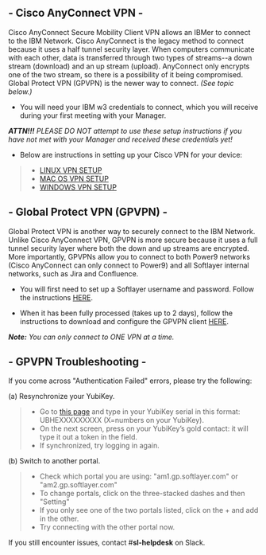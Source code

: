 
## - Cisco AnyConnect VPN -
Cisco AnyConnect Secure Mobility Client VPN allows an IBMer to connect to the IBM Network. Cisco AnyConnect is the legacy method to connect because it uses a half tunnel security layer. When computers communicate with each other, data is transferred through two types of streams--a down stream (download) and an up stream (upload). AnyConnect only encrypts one of the two stream, so there is a possibility of it being compromised. Global Protect VPN (GPVPN) is the newer way to connect. _(See topic below.)_

* You will need your IBM w3 credentials to connect, which you will receive during your first meeting with your Manager.

_**ATTN!!!** PLEASE DO NOT attempt to use these setup instructions if you have not met with your Manager and received these credentials yet!_

* Below are instructions in setting up your Cisco VPN for your device:
> * [LINUX VPN SETUP](https://ibm.enterprise.slack.com/files/U02KA9R6ZT2/F02TDJPV7HS/vpn_guide_for_linux.pdf?origin_team=T7QJJ1GHW&origin_channel=C02RUPN11FG)
> * [MAC OS VPN SETUP](https://ibm.enterprise.slack.com/files/U02KA9R6ZT2/F02T8C901PX/vpn_guide_for_mac.pdf?origin_team=T7QJJ1GHW&origin_channel=C02RUPN11FG)
> * [WINDOWS VPN SETUP](https://ibm.enterprise.slack.com/files/U02KA9R6ZT2/F02TBA2UYDQ/vpn_guide_for_windows.pdf?origin_team=T7QJJ1GHW&origin_channel=C02RUPN11FG)




## - Global Protect VPN (GPVPN) -
Global Protect VPN is another way to securely connect to the IBM Network. Unlike Cisco AnyConnect VPN, GPVPN is more secure because it uses a full tunnel security layer where both the down and up streams are encrypted. More importantly, GPVPNs allow you to connect to both Power9 networks (Cisco AnyConnect can only connect to Power9) and all Softlayer internal networks, such as Jira and Confluence.

* You will first need to set up a Softlayer username and password. Follow the instructions [HERE](https://ibm.enterprise.slack.com/files/WDSPXU0HM/F02U9UP0EFK/iaas_request_new_or_modify_access.pdf).

* When it has been fully processed (takes up to 2 days), follow the instructions to download and configure the GPVPN client [HERE](https://ibm.enterprise.slack.com/files/WDSPXU0HM/F02U9UP0EFK/iaas_request_new_or_modify_access.pdf). 

_**Note:** You can only connect to ONE VPN at a time._






## - GPVPN Troubleshooting -
If you come across "Authentication Failed" errors, please try the following:

(a) Resynchronize your YubiKey. 
> * Go to [this page](https://vip.symantec.com/otpCheck) and type in your YubiKey serial in this format: UBHEXXXXXXXXX (X=numbers on your YubiKey).
> * On the next screen, press on your YubiKey’s gold contact: it will type it out a token in the field.
> * If synchronized, try logging in again.


(b) Switch to another portal.
> * Check which portal you are using: "am1.gp.softlayer.com" or "am2.gp.softlayer.com"
> * To change portals, click on the three-stacked dashes and then "Setting"
> * If you only see one of the two portals listed, click on the + and add in the other.
> * Try connecting with the other portal now.

If you still encounter issues, contact #**sl-helpdesk** on Slack.